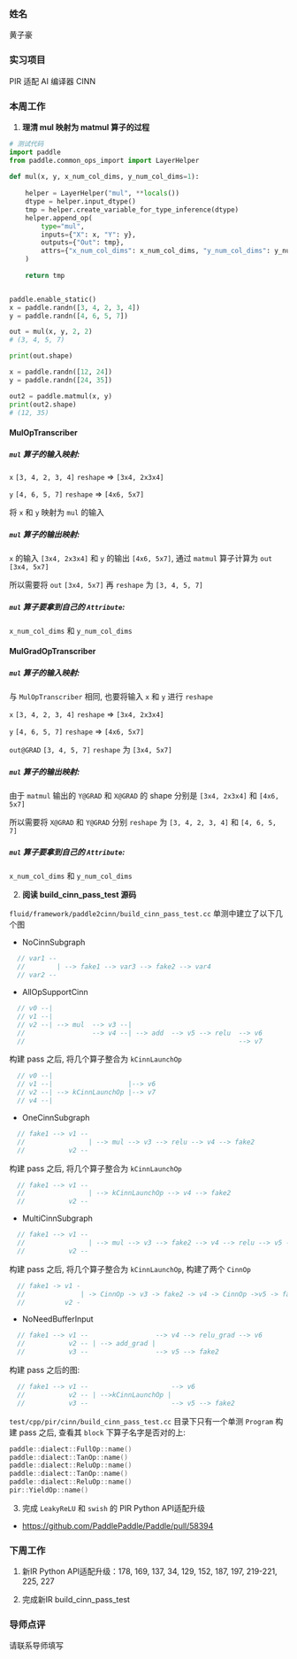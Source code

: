 ### 姓名

黄子豪

### 实习项目

PIR 适配 AI 编译器 CINN

### 本周工作

1. **理清 mul 映射为 matmul 算子的过程**

```python
# 测试代码
import paddle
from paddle.common_ops_import import LayerHelper
    
def mul(x, y, x_num_col_dims, y_num_col_dims=1):
    
    helper = LayerHelper("mul", **locals())
    dtype = helper.input_dtype()
    tmp = helper.create_variable_for_type_inference(dtype)
    helper.append_op(
        type="mul",
        inputs={"X": x, "Y": y},
        outputs={"Out": tmp},
        attrs={"x_num_col_dims": x_num_col_dims, "y_num_col_dims": y_num_col_dims},
    )
    
    return tmp


paddle.enable_static()
x = paddle.randn([3, 4, 2, 3, 4])
y = paddle.randn([4, 6, 5, 7])

out = mul(x, y, 2, 2)
# (3, 4, 5, 7)

print(out.shape)

x = paddle.randn([12, 24])
y = paddle.randn([24, 35])

out2 = paddle.matmul(x, y)
print(out2.shape)
# (12, 35)
```

#### MulOpTranscriber

##### `mul` 算子的**输入**映射:

`x` `[3, 4, 2, 3, 4]` `reshape` => `[3x4, 2x3x4]`

`y` `[4, 6, 5, 7]` `reshape` => `[4x6, 5x7]`

将 `x` 和 `y` 映射为 `mul` 的输入


##### `mul` 算子的**输出**映射:

`x` 的输入 `[3x4, 2x3x4]` 和 `y` 的输出 `[4x6, 5x7]`, 通过 `matmul` 算子计算为 `out` `[3x4, 5x7]`

所以需要将 `out` `[3x4, 5x7]` 再 `reshape` 为 `[3, 4, 5, 7]`


##### `mul` 算子要拿到自己的 `Attribute`:

`x_num_col_dims` 和 `y_num_col_dims`


#### MulGradOpTranscriber


##### `mul` 算子的**输入**映射:

与 `MulOpTranscriber` 相同, 也要将输入 `x` 和 `y` 进行 `reshape`

`x` `[3, 4, 2, 3, 4]` `reshape` => `[3x4, 2x3x4]`

`y` `[4, 6, 5, 7]` `reshape` => `[4x6, 5x7]`

`out@GRAD` `[3, 4, 5, 7]` `reshape` 为 `[3x4, 5x7]`


##### `mul` 算子的**输出**映射:

由于 `matmul` 输出的 `Y@GRAD` 和 `X@GRAD` 的 shape 分别是 `[3x4, 2x3x4]` 和 `[4x6, 5x7]`

所以需要将 `X@GRAD` 和 `Y@GRAD` 分别 `reshape` 为 `[3, 4, 2, 3, 4]` 和 `[4, 6, 5, 7]`



##### `mul` 算子要拿到自己的 `Attribute`:

`x_num_col_dims` 和 `y_num_col_dims` 



2. **阅读 build_cinn_pass_test 源码**

`fluid/framework/paddle2cinn/build_cinn_pass_test.cc` 单测中建立了以下几个图

- NoCinnSubgraph

```c++
  // var1 --
  //        | --> fake1 --> var3 --> fake2 --> var4
  // var2 --
```

- AllOpSupportCinn

```c++
  // v0 --|
  // v1 --|                  
  // v2 --| --> mul  --> v3 --|
  //                 --> v4 --| --> add  --> v5 --> relu  --> v6
  //                                                      --> v7
``` 
构建 pass 之后, 将几个算子整合为 `kCinnLaunchOp`

```c++
  // v0 --|
  // v1 --|                   |--> v6
  // v2 --| --> kCinnLaunchOp |--> v7
  // v4 --|
```

- OneCinnSubgraph

```c++
  // fake1 --> v1 --
  //                | --> mul --> v3 --> relu --> v4 --> fake2
  //           v2 --
```

构建 pass 之后, 将几个算子整合为 `kCinnLaunchOp`

```c++
  // fake1 --> v1 --
  //                | --> kCinnLaunchOp --> v4 --> fake2
  //           v2 --
```

- MultiCinnSubgraph

```c++
  // fake1 --> v1 --
  //                | --> mul --> v3 --> fake2 --> v4 --> relu --> v5 --> fake3
  //           v2 --
```

构建 pass 之后, 将几个算子整合为 `kCinnLaunchOp`, 构建了两个 `CinnOp`

```c++
  // fake1 -> v1 -
  //              | -> CinnOp -> v3 -> fake2 -> v4 -> CinnOp ->v5 -> fake3
  //          v2 -
```


- NoNeedBufferInput

```c++
  // fake1 --> v1 --                 --> v4 --> relu_grad --> v6
  //           v2 -- | --> add_grad |
  //           v3 --                 --> v5 --> fake2
```

构建 pass 之后的图:

```c++
  // fake1 --> v1 --                     --> v6
  //           v2 -- | -->kCinnLaunchOp |
  //           v3 --                     --> v5 --> fake2
```

`test/cpp/pir/cinn/build_cinn_pass_test.cc` 目录下只有一个单测 `Program` 构建 pass 之后, 查看其 `block` 下算子名字是否对的上:

```c++
paddle::dialect::FullOp::name()
paddle::dialect::TanOp::name()
paddle::dialect::ReluOp::name()
paddle::dialect::TanOp::name()
paddle::dialect::ReluOp::name()
pir::YieldOp::name()
```

3. 完成 `LeakyReLU` 和 `swish` 的 PIR Python API适配升级

- https://github.com/PaddlePaddle/Paddle/pull/58394


### 下周工作

1. 新IR Python API适配升级：178, 169, 137, 34, 129, 152, 187, 197, 219-221, 225, 227

2. 完成新IR build_cinn_pass_test



### 导师点评

请联系导师填写